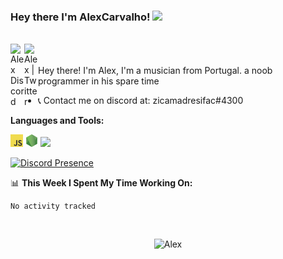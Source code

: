 ### Hey there I'm AlexCarvalho! <img src="https://media.giphy.com/media/hvRJCLFzcasrR4ia7z/giphy.gif" width="25px">
<br />
<a href="https://discordapp.com/users/472905110133932033">
  <img align="left" alt="Alex Discord" width="22px" src="https://raw.githubusercontent.com/peterthehan/peterthehan/master/assets/discord.svg" />
</a>
<a href="https://twitter.com/alexcarvalh_o">
  <img align="left" alt="Alex | Twitter" width="22px" src="https://raw.githubusercontent.com/peterthehan/peterthehan/master/assets/twitter.svg" />
</a>
<br />
<br />
Hey there! I'm Alex, I'm a musician from Portugal.
a noob programmer in his spare time
<br>

- 📞 Contact me on discord at: zicamadresifac#4300

**Languages and Tools:**  

<code><img height="20" src="https://raw.githubusercontent.com/github/explore/80688e429a7d4ef2fca1e82350fe8e3517d3494d/topics/javascript/javascript.png"></code>
<code><img height="20" src="https://raw.githubusercontent.com/github/explore/80688e429a7d4ef2fca1e82350fe8e3517d3494d/topics/nodejs/nodejs.png"></code>
<code><img height="20" src="https://avatars.githubusercontent.com/u/26492485?s=200&v=4"></code>


[![Discord Presence](https://lanyard-profile-readme.vercel.app/api/472905110133932033)](https://discord.com/users/472905110133932033)

📊 **This Week I Spent My Time Working On:**
<!--START_SECTION:waka-->

```text
No activity tracked
```

<!--END_SECTION:waka-->


<br />
<p align="center"> <img src="https://github-readme-stats.vercel.app/api?username=AlexCarvalho21&show_icons=true&theme=gotham" alt="Alex" />
